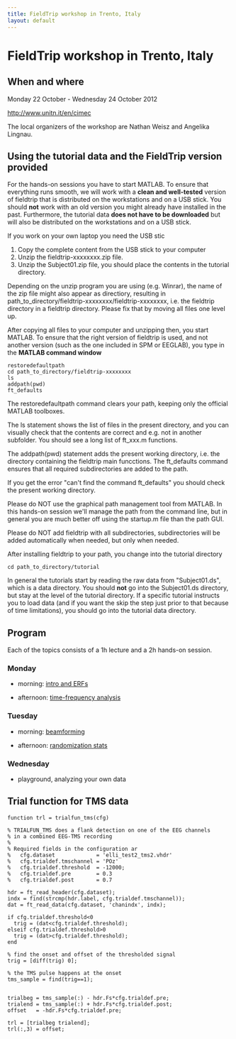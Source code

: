 ```yaml
---
title: FieldTrip workshop in Trento, Italy
layout: default
---
```


# FieldTrip workshop in Trento, Italy

## When and where

Monday 22 October - Wednesday 24 October 2012

http://www.unitn.it/en/cimec

The local organizers of the workshop are Nathan Weisz and Angelika Lingnau.

## Using the tutorial data and the FieldTrip version provided

For the hands-on sessions you have to start MATLAB. To ensure that
everything runs smooth, we will work with a **clean and well-tested**
version of fieldtrip that is distributed on the workstations and on a USB stick. You should **not** work with an old version you might already have installed in the past. Furthermore, the tutorial data **does not have to be downloaded** but will also be distributed on the workstations and on a USB stick.

If you work on your own laptop you need the USB stic
 1.  Copy the complete content from the USB stick to your computer
 2.  Unzip the fieldtrip-xxxxxxxx.zip file. 
 3.  Unzip the Subject01.zip file, you should place the contents in the tutorial directory.

<div class="warning">
Depending on the unzip program you are using (e.g. Winrar), the name
of the zip file might also appear as directiory, resulting in
path_to_directory/fieldtrip-xxxxxxxx/fieldtrip-xxxxxxxx, i.e. the
fieldtrip directory in a fieldtrip directory. Please fix that by
moving all files one level up.
</div>

After copying all files to your computer and unzipping then, you start MATLAB. To ensure that the right version of fieldtrip is used, and not another version (such as the one included in SPM or EEGLAB), you type in the **MATLAB command window**

    restoredefaultpath
    cd path_to_directory/fieldtrip-xxxxxxxx
    ls
    addpath(pwd)
    ft_defaults

The restoredefaultpath command clears your path, keeping only the official MATLAB toolboxes. 
    
The ls statement shows the list of files in the present directory, and you can visually check that the contents are correct and e.g. not in another subfolder. You should see a long list of ft_xxx.m functions.
    
The addpath(pwd) statement adds the
present working directory, i.e. the directory containing the fieldtrip
main funcctions. The ft_defaults command ensures that all required
subdirectories are added to the path.

If you get the error "can't find the command ft_defaults" you should check the present working directory. 

<div class="warning">
Please do NOT use the graphical path management tool from MATLAB. In this hands-on session we'll manage the path from the command line, but in general you are much better off using the startup.m file than the path GUI.

Please do NOT add fieldtrip with all subdirectories, subdirectories will be added automatically when needed, but only when needed.
</div>

After installing fieldtrip to your path, you change into the tutorial directory

    cd path_to_directory/tutorial

In general the tutorials start by reading the raw data from
"Subject01.ds", which is a data directory. You should **not** go into
the Subject01.ds directory, but stay at the level of the tutorial
directory. If a specific tutorial instructs you to load data (and
if you want the skip the step just prior to that because of time
limitations), you should go into the tutorial data directory.

## Program

Each of the topics consists of a 1h lecture and a 2h hands-on session.

### Monday

*  morning: [intro and ERFs](/tutorial/eventrelatedaveraging) 

*  afternoon: [time-frequency analysis](/tutorial/timefrequencyanalysis)

### Tuesday

*  morning: [beamforming](/tutorial/beamformer) 

*  afternoon: [randomization stats](/tutorial/cluster_permutation_timelock)

### Wednesday

*  playground, analyzing your own data

##  Trial function for TMS data 

	
	function trl = trialfun_tms(cfg)
	
	% TRIALFUN_TMS does a flank detection on one of the EEG channels 
	% in a combined EEG-TMS recording
	%
	% Required fields in the configuration ar
	%   cfg.dataset             = 'elli_test2_tms2.vhdr'
	%   cfg.trialdef.tmschannel = 'POz'
	%   cfg.trialdef.threshold  = -12000;
	%   cfg.trialdef.pre        = 0.3
	%   cfg.trialdef.post       = 0.7
	
	hdr = ft_read_header(cfg.dataset);
	indx = find(strcmp(hdr.label, cfg.trialdef.tmschannel));
	dat = ft_read_data(cfg.dataset, 'chanindx', indx);
	
	if cfg.trialdef.threshold<0
	  trig = (dat<cfg.trialdef.threshold);
	elseif cfg.trialdef.threshold>0
	  trig = (dat>cfg.trialdef.threshold);
	end
	
	% find the onset and offset of the thresholded signal
	trig = [diff(trig) 0];
	
	% the TMS pulse happens at the onset
	tms_sample = find(trig==1);
	
	
	trialbeg = tms_sample(:) - hdr.Fs*cfg.trialdef.pre;
	trialend = tms_sample(:) + hdr.Fs*cfg.trialdef.post;
	offset   = -hdr.Fs*cfg.trialdef.pre;
	
	trl = [trialbeg trialend];
	trl(:,3) = offset;

    
